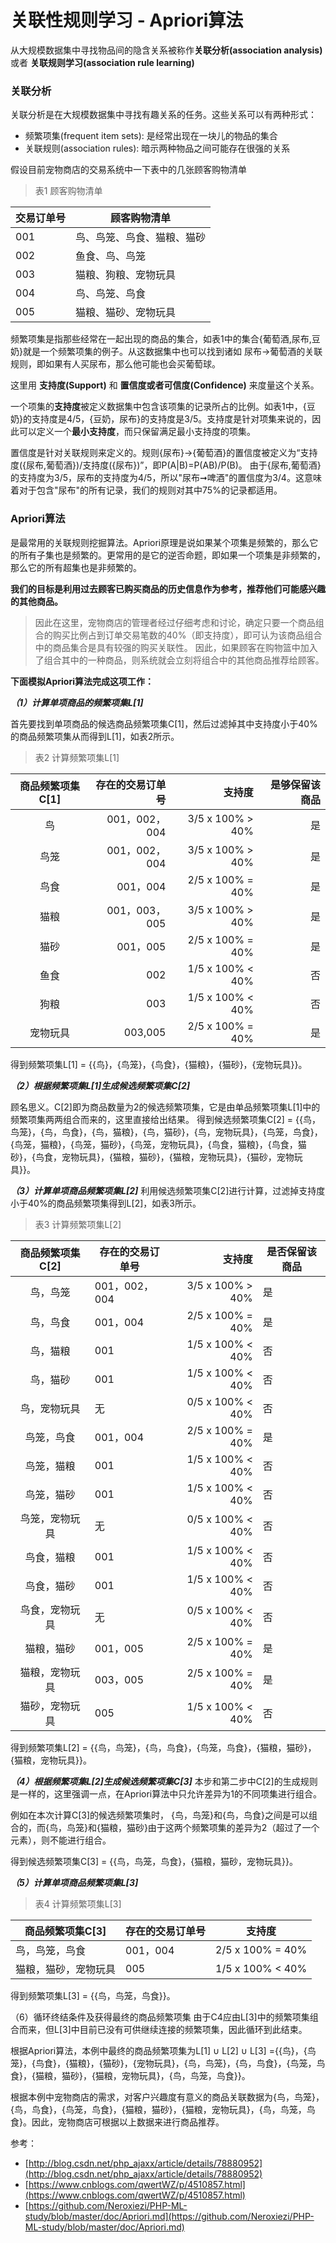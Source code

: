 # 关联性规则学习 - Apriori算法

从大规模数据集中寻找物品间的隐含关系被称作**关联分析(association analysis)** 或者 **关联规则学习(association rule learning)**

### 关联分析
关联分析是在大规模数据集中寻找有趣关系的任务。这些关系可以有两种形式：
* 频繁项集(frequent item sets): 是经常出现在一块儿的物品的集合
* 关联规则(association rules): 暗示两种物品之间可能存在很强的关系

假设目前宠物商店的交易系统中一下表中的几张顾客购物清单

> 表1 顾客购物清单

 交易订单号           | 顾客购物清单
 -------|----------
001                |鸟、鸟笼、鸟食、猫粮、猫砂
002                |鱼食、鸟、鸟笼
003	            |猫粮、狗粮、宠物玩具
004	            |鸟、鸟笼、鸟食
005	            |猫粮、猫砂、宠物玩具

频繁项集是指那些经常在一起出现的商品的集合，如表1中的集合{葡萄酒,尿布,豆奶}就是一个频繁项集的例子。从这数据集中也可以找到诸如 尿布->葡萄酒的关联规则，即如果有人买尿布，那么他可能也会买葡萄球。

这里用 **支持度(Support)** 和 **置信度或者可信度(Confidence)** 来度量这个关系。

一个项集的**支持度**被定义数据集中包含该项集的记录所占的比例。如表1中，{豆奶}的支持度是4/5，{豆奶，尿布}的支持度是3/5。支持度是针对项集来说的，因此可以定义一个**最小支持度**，而只保留满足最小支持度的项集。

置信度是针对关联规则来定义的。规则{尿布}->{葡萄酒}的置信度被定义为“支持度({尿布,葡萄酒})/支持度({尿布})”，即P(A|B)=P(AB)/P(B)。 由于{尿布,葡萄酒}的支持度为3/5，尿布的支持度为4/5，所以"尿布➞啤酒"的置信度为3/4。这意味着对于包含"尿布"的所有记录，我们的规则对其中75%的记录都适用。

### Apriori算法

是最常用的关联规则挖掘算法。Apriori原理是说如果某个项集是频繁的，那么它的所有子集也是频繁的。更常用的是它的逆否命题，即如果一个项集是非频繁的，那么它的所有超集也是非频繁的。


**我们的目标是利用过去顾客已购买商品的历史信息作为参考，推荐他们可能感兴趣的其他商品。**

> 因此在这里，宠物商店的管理者经过仔细考虑和讨论，确定只要一个商品组合的购买比例占到订单交易笔数的40%（即支持度），即可认为该商品组合中的商品集合是具有较强的购买关联性。
> 因此，如果顾客在购物篮中加入了组合其中的一种商品，则系统就会立刻将组合中的其他商品推荐给顾客。

**下面模拟Apriori算法完成这项工作：**

***（1）计算单项商品的频繁项集L[1]***
 
首先要找到单项商品的候选商品频繁项集C[1]，然后过滤掉其中支持度小于40%的商品频繁项集从而得到L[1]，如表2所示。 

> 表2 计算频繁项集L[1]

|商品频繁项集C[1]   |存在的交易订单号 |支持度 |是够保留该商品 |
|:-------:|----------:|---------:|----------:|
|鸟	|001，002，004	|3/5 x 100% > 40%	|是|
|鸟笼	|001，002，004|	3/5 x 100% > 40%	|是|
|鸟食	|001，004	|2/5 x 100% = 40%	|是|
|猫粮	|001，003，005|	3/5 x 100% > 40%	|是|
|猫砂	|001，005	|2/5 x 100% = 40%	|是|
|鱼食	|002	|1/5 x 100% < 40%	|否|
|狗粮	|003	|1/5 x 100% < 40%	|否|
|宠物玩具	|003,005|	2/5 x 100% = 40%|	是|

得到频繁项集L[1] = {{鸟}，{鸟笼}，{鸟食}，{猫粮}，{猫砂}，{宠物玩具}}。

***（2）根据频繁项集L[1]生成候选频繁项集C[2]*** 

顾名思义。C[2]即为商品数量为2的候选频繁项集，它是由单品频繁项集L[1]中的频繁项集两两组合而来的，这里直接给出结果。 
得到候选频繁项集C[2] = {{鸟，鸟笼}，{鸟，鸟食}，{鸟，猫粮}，{鸟，猫砂}，{鸟，宠物玩具}，{鸟笼，鸟食}，{鸟笼，猫粮}，{鸟笼，猫砂}，{鸟笼，宠物玩具}，{鸟食，猫粮}，{鸟食，猫砂}，{鸟食，宠物玩具}，{猫粮，猫砂}，{猫粮，宠物玩具}，{猫砂，宠物玩具}}。


***（3）计算单项商品频繁项集L[2]*** 
利用候选频繁项集C[2]进行计算，过滤掉支持度小于40%的商品频繁项集得到L[2]，如表3所示。 

> 表3 计算频繁项集L[2]

|商品频繁项集C[2]	|存在的交易订单号	|支持度	|是否保留该商品|
|:-----------:|---------|--------:|-------|
|鸟，鸟笼|	001，002，004	|3/5 x 100% > 40%	|是|
|鸟，鸟食	|001，004	|2/5 x 100% = 40%|	是|
|鸟，猫粮|	001	|1/5 x 100% < 40%	|否|
|鸟，猫砂	|001|	1/5 x 100% < 40%	|否|
|鸟，宠物玩具|	无|	0/5 x 100% < 40%|	否|
|鸟笼，鸟食|	001，004|	2/5 x 100% = 40%|	是|
|鸟笼，猫粮|	001|	1/5 x 100% < 40%	|否|
|鸟笼，猫砂|	001|	1/5 x 100% < 40%	|否|
|鸟笼，宠物玩具|	无|	0/5 x 100% < 40%	|否|
|鸟食，猫粮|	001	|1/5 x 100% < 40%	|否|
|鸟食，猫砂|	001|	1/5 x 100% < 40%	|否|
|鸟食，宠物玩具|	无	|0/5 x 100% < 40%	|否|
|猫粮，猫砂|	001，005	|2/5 x 100% = 40%	|是|
|猫粮，宠物玩具|	003，005	|2/5 x 100% = 40%	|是|
|猫砂，宠物玩具|	005	|1/5 x 100% < 40%	|否|

得到频繁项集L[2] = {{鸟，鸟笼}，{鸟，鸟食}，{鸟笼，鸟食}，{猫粮，猫砂}，{猫粮，宠物玩具}}。

***（4）根据频繁项集L[2]生成候选频繁项集C[3]***
本步和第二步中C[2]的生成规则是一样的，这里强调一点，在Apriori算法中只允许差异为1的不同项集进行组合。

例如在本次计算C[3]的候选频繁项集时，
{鸟，鸟笼}和{鸟，鸟食}之间是可以组合的，而{鸟，鸟笼}和{猫粮，猫砂}由于这两个频繁项集的差异为2（超过了一个元素），则不能进行组合。
 
得到候选频繁项集C[3] = {{鸟，鸟笼，鸟食}，{猫粮，猫砂，宠物玩具}}。

***（5）计算单项商品频繁项集L[3]***

>表4 计算频繁项集L[3]


|商品频繁项集C[3]	|存在的交易订单号	|支持度|
|------|------|------|
|鸟，鸟笼，鸟食	|001，004	|2/5 x 100% = 40%|
猫粮，猫砂，宠物玩具	|005	|1/5 x 100% < 40%|

得到频繁项集L[3] = {{鸟，鸟笼，鸟食}}。

（6）循环终结条件及获得最终的商品频繁项集 
由于C4应由L[3]中的频繁项集组合而来，但L[3]中目前已没有可供继续连接的频繁项集，因此循环到此结束。

根据Apriori算法，本例中最终的商品频繁项集为L[1] ∪ L[2] ∪ L[3] ={{鸟}，{鸟笼}，{鸟食}，{猫粮}，{猫砂}，{宠物玩具}，{鸟，鸟笼}，{鸟，鸟食}，{鸟笼，鸟食}，{猫粮，猫砂}，{猫粮，宠物玩具}，{鸟，鸟笼，鸟食}}。

根据本例中宠物商店的需求，对客户兴趣度有意义的商品关联数据为{鸟，鸟笼}，{鸟，鸟食}，{鸟笼，鸟食}，{猫粮，猫砂}，{猫粮，宠物玩具}，{鸟，鸟笼，鸟食}。因此，宠物商店可根据以上数据来进行商品推荐。

参考：
* [http://blog.csdn.net/php_ajaxx/article/details/78880952](http://blog.csdn.net/php_ajaxx/article/details/78880952)
* [https://www.cnblogs.com/qwertWZ/p/4510857.html](https://www.cnblogs.com/qwertWZ/p/4510857.html)
* [https://github.com/Neroxiezi/PHP-ML-study/blob/master/doc/Apriori.md](https://github.com/Neroxiezi/PHP-ML-study/blob/master/doc/Apriori.md)

